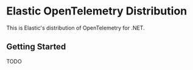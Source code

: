 # Elastic OpenTelemetry Distribution

This is Elastic's distribution of OpenTelemetry for .NET.

## Getting Started

TODO